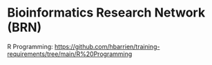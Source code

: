 # Bioinformatics Research Network (BRN)

R Programming:
https://github.com/hbarrien/training-requirements/tree/main/R%20Programming

